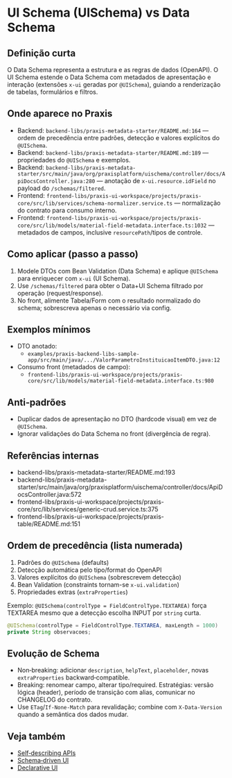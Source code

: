 # UI Schema (UISchema) vs Data Schema

## Definição curta
O Data Schema representa a estrutura e as regras de dados (OpenAPI). O UI Schema estende o Data Schema com metadados de apresentação e interação (extensões `x-ui` geradas por `@UISchema`), guiando a renderização de tabelas, formulários e filtros.

## Onde aparece no Praxis
- Backend: `backend-libs/praxis-metadata-starter/README.md:164` — ordem de precedência entre padrões, detecção e valores explícitos do `@UISchema`.
- Backend: `backend-libs/praxis-metadata-starter/README.md:189` — propriedades do `@UISchema` e exemplos.
- Backend: `backend-libs/praxis-metadata-starter/src/main/java/org/praxisplatform/uischema/controller/docs/ApiDocsController.java:280` — anotação de `x-ui.resource.idField` no payload do `/schemas/filtered`.
- Frontend: `frontend-libs/praxis-ui-workspace/projects/praxis-core/src/lib/services/schema-normalizer.service.ts` — normalização do contrato para consumo interno.
- Frontend: `frontend-libs/praxis-ui-workspace/projects/praxis-core/src/lib/models/material-field-metadata.interface.ts:1032` — metadados de campos, inclusive `resourcePath`/tipos de controle.

## Como aplicar (passo a passo)
1) Modele DTOs com Bean Validation (Data Schema) e aplique `@UISchema` para enriquecer com `x-ui` (UI Schema).
2) Use `/schemas/filtered` para obter o Data+UI Schema filtrado por operação (request/response).
3) No front, alimente Tabela/Form com o resultado normalizado do schema; sobrescreva apenas o necessário via config.

## Exemplos mínimos
- DTO anotado:
  - `examples/praxis-backend-libs-sample-app/src/main/java/.../ValorParametroInstituicaoItemDTO.java:12`
- Consumo front (metadados de campo):
  - `frontend-libs/praxis-ui-workspace/projects/praxis-core/src/lib/models/material-field-metadata.interface.ts:980`

## Anti‑padrões
- Duplicar dados de apresentação no DTO (hardcode visual) em vez de `@UISchema`.
- Ignorar validações do Data Schema no front (divergência de regra).

## Referências internas
- backend-libs/praxis-metadata-starter/README.md:193
- backend-libs/praxis-metadata-starter/src/main/java/org/praxisplatform/uischema/controller/docs/ApiDocsController.java:572
- frontend-libs/praxis-ui-workspace/projects/praxis-core/src/lib/services/generic-crud.service.ts:375
- frontend-libs/praxis-ui-workspace/projects/praxis-table/README.md:151
## Ordem de precedência (lista numerada)
1. Padrões do `@UISchema` (defaults)
2. Detecção automática pelo tipo/format do OpenAPI
3. Valores explícitos do `@UISchema` (sobrescrevem detecção)
4. Bean Validation (constraints tornam-se `x-ui.validation`)
5. Propriedades extras (`extraProperties`)

Exemplo: `@UISchema(controlType = FieldControlType.TEXTAREA)` força TEXTAREA mesmo que a detecção escolha INPUT por `string` curta.

```java
@UISchema(controlType = FieldControlType.TEXTAREA, maxLength = 1000)
private String observacoes;
```

## Evolução de Schema
- Non‑breaking: adicionar `description`, `helpText`, `placeholder`, novas `extraProperties` backward‑compatible.
- Breaking: renomear campo, alterar tipo/required. Estratégias: versão lógica (header), período de transição com alias, comunicar no CHANGELOG do contrato.
- Use `ETag`/`If-None-Match` para revalidação; combine com `X-Data-Version` quando a semântica dos dados mudar.

## Veja também
- [Self‑describing APIs](./self-describing-apis.md)
- [Schema‑driven UI](./schema-driven-ui.md)
- [Declarative UI](./declarative-ui.md)

